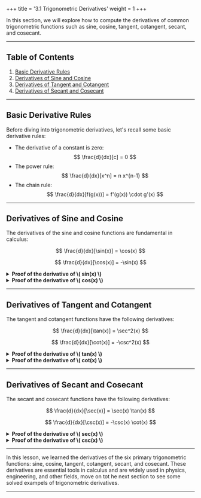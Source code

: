 +++
title = '3.1 Trigonometric Derivatives'
weight = 1
+++


In this section, we will explore how to compute the derivatives of common trigonometric functions such as sine, cosine, tangent, cotangent, secant, and cosecant.

---

## Table of Contents
1. [Basic Derivative Rules](#basic-derivative-rules)
2. [Derivatives of Sine and Cosine](#derivatives-of-sine-and-cosine)
3. [Derivatives of Tangent and Cotangent](#derivatives-of-tangent-and-cotangent)
4. [Derivatives of Secant and Cosecant](#derivatives-of-secant-and-cosecant)


---

## Basic Derivative Rules

Before diving into trigonometric derivatives, let's recall some basic derivative rules:
- The derivative of a constant is zero: $$ \frac{d}{dx}[c] = 0 $$
- The power rule: $$ \frac{d}{dx}[x^n] = n x^{n-1} $$
- The chain rule: $$ \frac{d}{dx}[f(g(x))] = f'(g(x)) \cdot g'(x) $$

---

## Derivatives of Sine and Cosine

The derivatives of the sine and cosine functions are fundamental in calculus:

$$
\frac{d}{dx}[\sin(x)] = \cos(x)
$$

$$
\frac{d}{dx}[\cos(x)] = -\sin(x)
$$

<details>
  <summary>
    <strong id="solution-title">Proof of the derivative of \( sin(x) \) </strong>
  </summary>


To prove that the derivative of $ \sin(x) $ is $ \cos(x) $, we will use the **limit definition of the derivative**:

$$
f'(x) = \lim_{h \to 0} \frac{f(x+h) - f(x)}{h}
$$

For $$ f(x) = \sin(x) $$, this becomes:

$$
\frac{d}{dx}[\sin(x)] = \lim_{h \to 0} \frac{\sin(x+h) - \sin(x)}{h}
$$

### Step 1: Expand $$ \sin(x+h) $$ using the angle addition formula
Using the trigonometric identity for the sine of a sum:

$$
\sin(x+h) = \sin(x)\cos(h) + \cos(x)\sin(h)
$$

Substitute this into the limit expression:

$$
\frac{d}{dx}[\sin(x)] = \lim_{h \to 0} \frac{\sin(x)\cos(h) + \cos(x)\sin(h) - \sin(x)}{h}
$$

### Step 2: Simplify the numerator
Factor out $ \sin(x) $ from the terms involving $ \sin(x) $:

$$
\frac{d}{dx}[\sin(x)] = \lim_{h \to 0} \frac{\sin(x)(\cos(h) - 1) + \cos(x)\sin(h)}{h}
$$

This can be split into two separate limits:

$$
\frac{d}{dx}[\sin(x)] = \lim_{h \to 0} \left[ \sin(x) \cdot \frac{\cos(h) - 1}{h} \right] + \lim_{h \to 0} \left[ \cos(x) \cdot \frac{\sin(h)}{h} \right]
$$

### Step 3: Evaluate the limits
#### Limit 1: $$ \lim_{h \to 0} \frac{\cos(h) - 1}{h} $$
Using the small-angle approximation or L'Hôpital's Rule, it can be shown that:

$$
\lim_{h \to 0} \frac{\cos(h) - 1}{h} = 0
$$

#### Limit 2: $$ \lim_{h \to 0} \frac{\sin(h)}{h} $$
It is a well-known result in calculus that:

$$
\lim_{h \to 0} \frac{\sin(h)}{h} = 1
$$

### Step 4: Substitute the results back
Now substitute these results into the original equation:

$$
\frac{d}{dx}[\sin(x)] = \sin(x) \cdot 0 + \cos(x) \cdot 1
$$

Simplify:

$$
\frac{d}{dx}[\sin(x)] = \cos(x)
$$

---

## Conclusion

We have proven that the derivative of $$ \sin(x) $$ is $$ \cos(x) $$. This result is fundamental in calculus and is used extensively in various applications.

$$
\boxed{\frac{d}{dx}[\sin(x)] = \cos(x)}
$$

</details>

<details>
  <summary>
    <strong id="solution-title">Proof of the derivative of \( cos(x) \) </strong>
  </summary>


We know from the complound angle formulas:

$$
\cos(x) = \sin\left(\frac{\pi}{2} - x\right)
$$

Using the chain rule and the derivative of $ \sin(x) $, we can compute the derivative of $ \cos(x) $.

### Step 1: Apply the chain rule
Let $ u = \frac{\pi}{2} - x $. Then $ \cos(x) = \sin(u) $, and by the chain rule:

$$
\frac{d}{dx}[\cos(x)] = \frac{d}{du}[\sin(u)] \cdot \frac{du}{dx}
$$

From the derivative of $ \sin(u) $, we know:

$$
\frac{d}{du}[\sin(u)] = \cos(u)
$$

And since $ u = \frac{\pi}{2} - x $, we have:

$$
\frac{du}{dx} = \frac{d}{dx}\left(\frac{\pi}{2} - x\right) = -1
$$

Substitute these into the chain rule expression:

$$
\frac{d}{dx}[\cos(x)] = \cos(u) \cdot (-1)
$$

### Step 2: Substitute back $ u = \frac{\pi}{2} - x $
Recall that $ u = \frac{\pi}{2} - x $. Therefore:

$$
\cos(u) = \cos\left(\frac{\pi}{2} - x\right)
$$

Using the co-function identity $ \cos\left(\frac{\pi}{2} - x\right) = \sin(x) $, we get:

$$
\frac{d}{dx}[\cos(x)] = \sin(x) \cdot (-1)
$$

Simplify:

$$
\frac{d}{dx}[\cos(x)] = -\sin(x)
$$

---

## Conclusion

We have proven that the derivative of $ \cos(x) $ is $ -\sin(x) $. This result aligns with the fundamental derivatives of trigonometric functions.

$$
\boxed{\frac{d}{dx}[\cos(x)] = -\sin(x)}
$$



</details>


---

## Derivatives of Tangent and Cotangent

The tangent and cotangent functions have the following derivatives:

$$
\frac{d}{dx}[\tan(x)] = \sec^2(x)
$$

$$
\frac{d}{dx}[\cot(x)] = -\csc^2(x)
$$

<details>
  <summary>
    <strong id="solution-title">Proof of the derivative of \( tan(x) \) </strong>
  </summary>


The tangent function is defined as:

$$
\tan(x) = \frac{\sin(x)}{\cos(x)}
$$

To find the derivative, we apply the **quotient rule**, which states:

$$
\frac{d}{dx}\left[\frac{f(x)}{g(x)}\right] = \frac{f'(x)g(x) - f(x)g'(x)}{[g(x)]^2}
$$

Here:
- $ f(x) = \sin(x) $, so $ f'(x) = \cos(x) $
- $ g(x) = \cos(x) $, so $ g'(x) = -\sin(x) $

### Step 1: Apply the quotient rule
Substitute $ f(x) $, $ f'(x) $, $ g(x) $, and $ g'(x) $ into the quotient rule formula:

$$
\frac{d}{dx}[\tan(x)] = \frac{\cos(x)\cos(x) - \sin(x)(-\sin(x))}{[\cos(x)]^2}
$$

Simplify the numerator:

$$
\frac{d}{dx}[\tan(x)] = \frac{\cos^2(x) + \sin^2(x)}{\cos^2(x)}
$$

### Step 2: Use the Pythagorean identity
Recall the Pythagorean identity:

$$
\cos^2(x) + \sin^2(x) = 1
$$

Substitute this into the expression:

$$
\frac{d}{dx}[\tan(x)] = \frac{1}{\cos^2(x)}
$$

### Step 3: Simplify using a trigonometric identity
The reciprocal of $ \cos^2(x) $ is $ \sec^2(x) $. Therefore:

$$
\frac{d}{dx}[\tan(x)] = \sec^2(x)
$$

---

## Conclusion

We have proven that the derivative of $ \tan(x) $ is $ \sec^2(x) $.

$$
\boxed{\frac{d}{dx}[\tan(x)] = \sec^2(x)}
$$




</details>

<details>
  <summary>
    <strong id="solution-title">Proof of the derivative of \( cot(x) \) </strong>
  </summary>

## Proof of the Derivative of $ \cot(x) $

The cotangent function is defined as:

$$
\cot(x) = \frac{\cos(x)}{\sin(x)}
$$

To find the derivative, we apply the **quotient rule**, which states:

$$
\frac{d}{dx}\left[\frac{f(x)}{g(x)}\right] = \frac{f'(x)g(x) - f(x)g'(x)}{[g(x)]^2}
$$

Here:
- $ f(x) = \cos(x) $, so $ f'(x) = -\sin(x) $
- $ g(x) = \sin(x) $, so $ g'(x) = \cos(x) $

### Step 1: Apply the quotient rule
Substitute $ f(x) $, $ f'(x) $, $ g(x) $, and $ g'(x) $ into the quotient rule formula:

$$
\frac{d}{dx}[\cot(x)] = \frac{(-\sin(x))\sin(x) - \cos(x)\cos(x)}{[\sin(x)]^2}
$$

Simplify the numerator:

$$
\frac{d}{dx}[\cot(x)] = \frac{-\sin^2(x) - \cos^2(x)}{\sin^2(x)}
$$

### Step 2: Use the Pythagorean identity
Recall the Pythagorean identity:

$$
\sin^2(x) + \cos^2(x) = 1
$$

Thus:

$$
-\sin^2(x) - \cos^2(x) = -1
$$

Substitute this into the expression:

$$
\frac{d}{dx}[\cot(x)] = \frac{-1}{\sin^2(x)}
$$

### Step 3: Simplify using a trigonometric identity
The reciprocal of $ \sin^2(x) $ is $ \csc^2(x) $. Therefore:

$$
\frac{d}{dx}[\cot(x)] = -\csc^2(x)
$$

---

## Conclusion

We have proven that the derivative of $ \cot(x) $ is $ -\csc^2(x) $.

$$
\boxed{\frac{d}{dx}[\cot(x)] = -\csc^2(x)}
$$




</details>

---

## Derivatives of Secant and Cosecant

The secant and cosecant functions have the following derivatives:

$$
\frac{d}{dx}[\sec(x)] = \sec(x) \tan(x)
$$

$$
\frac{d}{dx}[\csc(x)] = -\csc(x) \cot(x)
$$



<details>
  <summary>
    <strong id="solution-title">Proof of the derivative of \( sec(x) \) </strong>
  </summary>

## Proof of the Derivative of $ \sec(x) $

The secant function is defined as:

$$
\sec(x) = \frac{1}{\cos(x)}
$$

To find the derivative, we can rewrite it as:

$$
\sec(x) = (\cos(x))^{-1}
$$

Now, we apply the **chain rule**. Recall that the derivative of $ u^{-1} $ is $ -u^{-2} \cdot u' $.

### Step 1: Apply the chain rule
Let $ u = \cos(x) $, so $ \sec(x) = u^{-1} $. Then:

$$
\frac{d}{dx}[\sec(x)] = \frac{d}{du}[u^{-1}] \cdot \frac{du}{dx}
$$

The derivative of $ u^{-1} $ is:

$$
\frac{d}{du}[u^{-1}] = -u^{-2}
$$

And since $ u = \cos(x) $, we have:

$$
\frac{du}{dx} = \frac{d}{dx}[\cos(x)] = -\sin(x)
$$

Substitute these into the chain rule expression:

$$
\frac{d}{dx}[\sec(x)] = -(\cos(x))^{-2} \cdot (-\sin(x))
$$

Simplify:

$$
\frac{d}{dx}[\sec(x)] = \frac{\sin(x)}{\cos^2(x)}
$$

### Step 2: Rewrite using trigonometric identities
Recall that $ \sec(x) = \frac{1}{\cos(x)} $ and $ \tan(x) = \frac{\sin(x)}{\cos(x)} $. Therefore:

$$
\frac{\sin(x)}{\cos^2(x)} = \sec(x)\tan(x)
$$

Thus:

$$
\frac{d}{dx}[\sec(x)] = \sec(x)\tan(x)
$$

---

## Conclusion

We have proven that the derivative of $ \sec(x) $ is $ \sec(x)\tan(x) $.

$$
\boxed{\frac{d}{dx}[\sec(x)] = \sec(x)\tan(x)}
$$


</details>

<details>
  <summary>
    <strong id="solution-title">Proof of the derivative of \( csc(x) \) </strong>
  </summary>

## Proof of the Derivative of $ \csc(x) $

The cosecant function is defined as:

$$
\csc(x) = \frac{1}{\sin(x)}
$$

To find the derivative, we can rewrite it as:

$$
\csc(x) = (\sin(x))^{-1}
$$

Now, we apply the **chain rule**. Recall that the derivative of $ u^{-1} $ is $ -u^{-2} \cdot u' $.

### Step 1: Apply the chain rule
Let $ u = \sin(x) $, so $ \csc(x) = u^{-1} $. Then:

$$
\frac{d}{dx}[\csc(x)] = \frac{d}{du}[u^{-1}] \cdot \frac{du}{dx}
$$

The derivative of $ u^{-1} $ is:

$$
\frac{d}{du}[u^{-1}] = -u^{-2}
$$

And since $ u = \sin(x) $, we have:

$$
\frac{du}{dx} = \frac{d}{dx}[\sin(x)] = \cos(x)
$$

Substitute these into the chain rule expression:

$$
\frac{d}{dx}[\csc(x)] = -(\sin(x))^{-2} \cdot \cos(x)
$$

Simplify:

$$
\frac{d}{dx}[\csc(x)] = -\frac{\cos(x)}{\sin^2(x)}
$$

### Step 2: Rewrite using trigonometric identities
Recall that $ \csc(x) = \frac{1}{\sin(x)} $ and $ \cot(x) = \frac{\cos(x)}{\sin(x)} $. Therefore:

$$
-\frac{\cos(x)}{\sin^2(x)} = -\csc(x)\cot(x)
$$

Thus:

$$
\frac{d}{dx}[\csc(x)] = -\csc(x)\cot(x)
$$

---

## Conclusion

We have proven that the derivative of $ \csc(x) $ is $ -\csc(x)\cot(x) $.

$$
\boxed{\frac{d}{dx}[\csc(x)] = -\csc(x)\cot(x)}
$$

</details>

---


In this lesson, we learned the derivatives of the six primary trigonometric functions: sine, cosine, tangent, cotangent, secant, and cosecant. These derivatives are essential tools in calculus and are widely used in physics, engineering, and other fields, move on tot he next section to see some solved exampels of trigonometric derivatives.

---